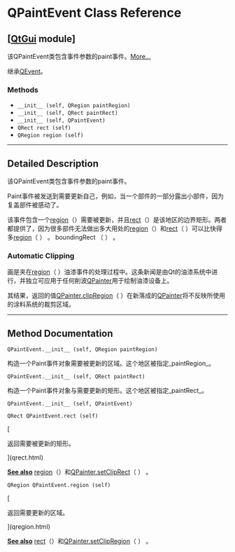 # QPaintEvent Class Reference

## [[QtGui](index.htm) module]

该QPaintEvent类包含事件参数的paint事件。[More...](#details)

继承[QEvent](qevent.html)。

### Methods

*   `__init__ (self, QRegion paintRegion)`
*   `__init__ (self, QRect paintRect)`
*   `__init__ (self, QPaintEvent)`
*   `QRect rect (self)`
*   `QRegion region (self)`

* * *

## Detailed Description

该QPaintEvent类包含事件参数的paint事件。

Paint事件被发送到需要更新自己，例如，当一个部件的一部分露出小部件，因为复盖部件被感动了。

该事件包含一个[region](qpaintevent.html#region)（）需要被更新，并且[rect](qpaintevent.html#rect)（）是该地区的边界矩形。两者都提供了，因为很多部件无法做出多大用处的[region](qpaintevent.html#region)（）和[rect](qpaintevent.html#rect)（ ）可以比快得多[region](qpaintevent.html#region)（ ） 。 boundingRect （ ） 。

### Automatic Clipping

画是夹在[region](qpaintevent.html#region)（ ）油漆事件的处理过程中。这条新闻是由Qt的油漆系统中进行，并独立可应用于任何削波[QPainter](qpainter.html)用于绘制油漆设备上。

其结果，返回的值[QPainter.clipRegion](qpainter.html#clipRegion)（ ）在新落成的[QPainter](qpainter.html)将不反映所使用的涂料系统的裁剪区域。

* * *

## Method Documentation

```
QPaintEvent.__init__ (self, QRegion paintRegion)
```

构造一个Paint事件对象需要被更新的区域。这个地区被指定_paintRegion_。

```
QPaintEvent.__init__ (self, QRect paintRect)
```

构造一个Paint事件对象与需要更新的矩形。这个地区被指定_paintRect_。

```
QPaintEvent.__init__ (self, QPaintEvent)
```

```
QRect QPaintEvent.rect (self)
```

[

返回需要被更新的矩形。

](qrect.html)

[**See also**](qrect.html) [region](qpaintevent.html#region)（）和[QPainter.setClipRect](qpainter.html#setClipRect)（ ） 。

```
QRegion QPaintEvent.region (self)
```

[

返回需要更新的区域。

](qregion.html)

[**See also**](qregion.html) [rect](qpaintevent.html#rect)（）和[QPainter.setClipRegion](qpainter.html#setClipRegion)（ ） 。